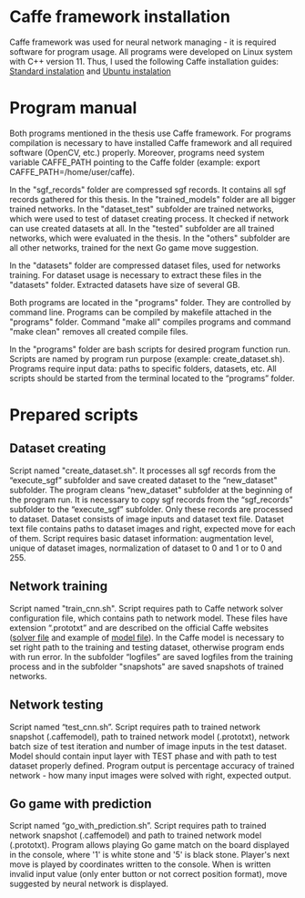 # Caffe framework installation

Caffe framework was used for neural network managing - it is required software for program usage. All programs were developed on Linux system with C++ version 11. Thus, I used the following Caffe installation guides: [Standard instalation](http://caffe.berkeleyvision.org/installation.html) and [Ubuntu instalation](https://github.com/BVLC/caffe/wiki/Ubuntu-16.04-or-15.10-Installation-Guide)

# Program manual

Both programs mentioned in the thesis use Caffe framework. For programs compilation is necessary to have installed Caffe framework and all required software (OpenCV, etc.) properly. Moreover, programs need system variable CAFFE_PATH pointing to the Caffe folder (example: export CAFFE_PATH=/home/user/caffe).

In the "sgf_records" folder are compressed sgf records. It contains all sgf records gathered for this thesis. In the "trained_models" folder are all bigger trained networks. In the "dataset_test" subfolder are trained networks, which were used to test of dataset creating process. It checked if network can use created datasets at all. In the "tested" subfolder are all trained networks, which were evaluated in the thesis. In the "others" subfolder are all other networks, trained for the next Go game move suggestion.

In the "datasets" folder are compressed dataset files, used for networks training. For dataset usage is necessary to extract these files in the "datasets" folder. Extracted datasets have size of several GB.

Both programs are located in the "programs" folder. They are controlled by command line. Programs can be compiled by makefile attached in the "programs" folder. Command "make all" compiles programs and command "make clean" removes all created compile files.

In the "programs" folder are bash scripts for desired program function run. Scripts are named by program run purpose (example: create_dataset.sh). Programs require input data: paths to specific folders, datasets, etc. All scripts should be started from the terminal located to the “programs” folder.

# Prepared scripts

## Dataset creating

Script named "create_dataset.sh". It processes all sgf records from the “execute_sgf” subfolder and save created dataset to the “new_dataset" subfolder. The program cleans “new_dataset" subfolder at the beginning of the program run. It is necessary to copy sgf records from the “sgf_records” subfolder to the “execute_sgf” subfolder. Only these records are processed to dataset. Dataset consists of image inputs and dataset text file. Dataset text file contains paths to dataset images and right, expected move for each of them. Script requires basic dataset information: augmentation level, unique of dataset images, normalization of dataset to 0 and 1 or to 0 and 255.

## Network training

Script named "train_cnn.sh". Script requires path to Caffe network solver configuration file, which contains path to network model. These files have extension “.prototxt” and are described on the official Caffe websites ([solver file](https://github.com/BVLC/caffe/wiki/Solver-Prototxt) and example of [model file](https://github.com/BVLC/caffe/blob/master/models/bvlc_reference_caffenet/train_val.prototxt)). In the Caffe model is necessary to set right path to the training and testing dataset, otherwise program ends with run error. In the subfolder “logfiles” are saved logfiles from the training process and in the subfolder "snapshots" are saved snapshots of trained networks.

## Network testing

Script named “test_cnn.sh”. Script requires path to trained network snapshot (.caffemodel), path to trained network model (.prototxt), network batch size of test iteration and number of image inputs in the test dataset. Model should contain input layer with TEST phase and with path to test dataset properly defined. Program output is percentage accuracy of trained network - how many input images were solved with right, expected output.

## Go game with prediction

Script named “go_with_prediction.sh”. Script requires path to trained network snapshot (.caffemodel) and path to trained network model (.prototxt). Program allows playing Go game match on the board displayed in the console, where '1' is white stone and '5' is black stone. Player's next move is played by coordinates written to the console. When is written invalid input value (only enter button or not correct position format), move suggested by neural network is displayed.

